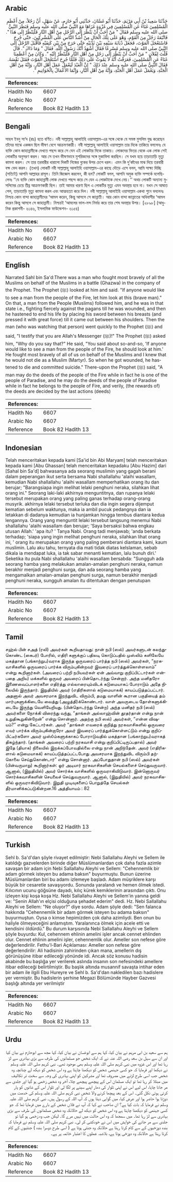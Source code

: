 ## Arabic


<div dir="rtl" lang="ar" style={{fontSize:'larger',backgroundColor:'#f8f9fa',padding:20}}>
حَدَّثَنَا سَعِيدُ بْنُ أَبِي مَرْيَمَ، حَدَّثَنَا أَبُو غَسَّانَ، حَدَّثَنِي أَبُو حَازِمٍ، عَنْ سَهْلٍ، أَنَّ رَجُلاً، مِنْ أَعْظَمِ الْمُسْلِمِينَ غَنَاءً عَنِ الْمُسْلِمِينَ فِي غَزْوَةٍ غَزَاهَا مَعَ النَّبِيِّ صلى الله عليه وسلم فَنَظَرَ النَّبِيُّ صلى الله عليه وسلم فَقَالَ ‏"‏ مَنْ أَحَبَّ أَنْ يَنْظُرَ إِلَى الرَّجُلِ مِنْ أَهْلِ النَّارِ فَلْيَنْظُرْ إِلَى هَذَا ‏"‏‏.‏ فَاتَّبَعَهُ رَجُلٌ مِنَ الْقَوْمِ، وَهْوَ عَلَى تِلْكَ الْحَالِ مِنْ أَشَدِّ النَّاسِ عَلَى الْمُشْرِكِينَ، حَتَّى جُرِحَ فَاسْتَعْجَلَ الْمَوْتَ، فَجَعَلَ ذُبَابَةَ سَيْفِهِ بَيْنَ ثَدْيَيْهِ حَتَّى خَرَجَ مِنْ بَيْنِ كَتِفَيْهِ فَأَقْبَلَ الرَّجُلُ إِلَى النَّبِيِّ صلى الله عليه وسلم مُسْرِعًا فَقَالَ أَشْهَدُ أَنَّكَ رَسُولُ اللَّهِ‏.‏ فَقَالَ ‏"‏ وَمَا ذَاكَ ‏"‏‏.‏ قَالَ قُلْتَ لِفُلاَنٍ ‏"‏ مَنْ أَحَبَّ أَنْ يَنْظُرَ إِلَى رَجُلٍ مِنْ أَهْلِ النَّارِ فَلْيَنْظُرْ إِلَيْهِ ‏"‏‏.‏ وَكَانَ مِنْ أَعْظَمِنَا غَنَاءً عَنِ الْمُسْلِمِينَ، فَعَرَفْتُ أَنَّهُ لاَ يَمُوتُ عَلَى ذَلِكَ فَلَمَّا جُرِحَ اسْتَعْجَلَ الْمَوْتَ فَقَتَلَ نَفْسَهُ‏.‏ فَقَالَ النَّبِيُّ صلى الله عليه وسلم عِنْدَ ذَلِكَ ‏"‏ إِنَّ الْعَبْدَ لَيَعْمَلُ عَمَلَ أَهْلِ النَّارِ، وَإِنَّهُ مِنْ أَهْلِ الْجَنَّةِ، وَيَعْمَلُ عَمَلَ أَهْلِ الْجَنَّةِ، وَإِنَّهُ مِنْ أَهْلِ النَّارِ، وَإِنَّمَا الأَعْمَالُ بِالْخَوَاتِيمِ ‏"‏‏.‏
</div>
<div style={{backgroundColor:'#f8f9fa',padding:20, marginBottom: 10}}><table> <thead> <tr> <th>References:</th> <th></th> </tr> </thead> <tbody><tr><td>Hadith No</td><td>6607</td></tr><tr><td>Arabic No</td><td>6607</td></tr><tr><td>Reference</td><td>Book 82 Hadith 13</td></tr></tbody></table></div>

## Bengali


<div dir="ltr" lang="bn" style={{fontSize:'larger',backgroundColor:'#f8f9fa',padding:20}}>
সাহল ইবনু সা‘দ (রাঃ) হতে বর্ণিত। নবী সাল্লাল্লাহু আলাইহি ওয়াসাল্লাম-এর সঙ্গে থেকে যে সমস্ত মুসলিম যুদ্ধ করেছেন তাঁদের মাঝে একজন ছিল ভীষণ বেগে আক্রমণকারী। নবী সাল্লাল্লাহু আলাইহি ওয়াসাল্লাম তার দিকে তাকিয়ে বললেনঃ যে ব্যক্তি কোন জাহান্নামীকে দেখতে পছন্দ করে সে যেন এই লোকটার দিকে তাকায়। লোকদের ভিতর থেকে এক লোক সেই লোকটির অনুসরণ করল। আর সে তখন ভীষণভাবে মুশরিকদের সঙ্গে মুকাবিলা করছিল। সে যখম হয়ে তাড়াতাড়ি মৃত্যু কামনা করল। সে তার তরবারীর ধারালো দিকটি নিজের বুকের উপর চেপে ধরল। এমন কি দু’কাঁধের মাঝ দিয়ে তরবারী বক্ষ ভেদ করল। (তখন) লোকটি নবী সাল্লাল্লাহু আলাইহি ওয়াসাল্লাম-এর কাছে দৌড়ে এসে বলল, আমি সাক্ষ্য দিচ্ছি (সত্যিই) আপনি আল্লাহর রাসূল। তিনি জিজ্ঞেস করলেন, কী হল? লোকটি বলল, আপনি অমুক ব্যক্তি সম্পর্কে বলেছিলেনঃ ‘‘যে ব্যক্তি কোন জাহান্নামী লোক দেখতে পছন্দ করে সে যেন এ লোকটাকে দেখে নেয়।’’ অথচ লোকটি অন্যান্য মুসলিমের চেয়ে তীব্র আক্রমণকারী ছিল। তাই আমার ধারণা ছিল এ লোকটির মৃত্যু এমন অবস্থায় হবে না। যখন সে আঘাত পেল, তাড়াতাড়ি মৃত্যু কামনা করল এবং আত্মহত্যা করে দিল। নবী সাল্লাল্লাহু আলাইহি ওয়াসাল্লাম একথা শুনে বললেনঃ নিশ্চয় কোন বান্দা জাহান্নামীদের ‘আমল করেন, কিন্তু আসলে সে জান্নাতী। আর কোন বান্দা জান্নাতের অধিবাসীর ‘আমল করেন কিন্তু আসলে সে জাহান্নামী। নিশ্চয়ই ‘আমলের ভাল-মন্দ নির্ভর করে তার শেষ অবস্থার উপর। [২৮৯৮] (আধুনিক প্রকাশনী- ৬১৪৬, ইসলামিক ফাউন্ডেশন- ৬১৫৪)
</div>
<div style={{backgroundColor:'#f8f9fa',padding:20, marginBottom: 10}}><table> <thead> <tr> <th>References:</th> <th></th> </tr> </thead> <tbody><tr><td>Hadith No</td><td>6607</td></tr><tr><td>Arabic No</td><td>6607</td></tr><tr><td>Reference</td><td>Book 82 Hadith 13</td></tr></tbody></table></div>

## English


<div dir="ltr" lang="en" style={{fontSize:'larger',backgroundColor:'#f8f9fa',padding:20}}>
Narrated Sahl bin Sa'd:There was a man who fought most bravely of all the Muslims on behalf of the Muslims in a battle (Ghazwa) in the company of the Prophet. The Prophet (ﷺ) looked at him and said. "If anyone would like to see a man from the people of the Fire, let him look at this (brave man)." On that, a man from the People (Muslims) followed him, and he was in that state i.e., fighting fiercely against the pagans till he was wounded, and then he hastened to end his life by placing his sword between his breasts (and pressed it with great force) till it came out between his shoulders. Then the man (who was watching that person) went quickly to the Prophet (ﷺ) and said, "I testify that you are Allah's Messenger (ﷺ)!" The Prophet (ﷺ) asked him, "Why do you say that?" He said, "You said about so-and-so, 'If anyone would like to see a man from the people of the Fire, he should look at him.' He fought most bravely of all of us on behalf of the Muslims and I knew that he would not die as a Muslim (Martyr). So when he got wounded, he hastened to die and committed suicide." There-upon the Prophet (ﷺ) said, "A man may do the deeds of the people of the Fire while in fact he is one of the people of Paradise, and he may do the deeds of the people of Paradise while in fact he belongs to the people of Fire, and verily, (the rewards of) the deeds are decided by the last actions (deeds)
</div>
<div style={{backgroundColor:'#f8f9fa',padding:20, marginBottom: 10}}><table> <thead> <tr> <th>References:</th> <th></th> </tr> </thead> <tbody><tr><td>Hadith No</td><td>6607</td></tr><tr><td>Arabic No</td><td>6607</td></tr><tr><td>Reference</td><td>Book 82 Hadith 13</td></tr></tbody></table></div>

## Indonesian


<div dir="ltr" lang="id" style={{fontSize:'larger',backgroundColor:'#f8f9fa',padding:20}}>
Telah menceritakan kepada kami [Sa'id bin Abi Maryam] telah menceritakan kepada kami [Abu Ghassan] telah menceritakan kepadaku [Abu Hazim] dari [Sahal bin Sa'd] bahwasanya ada seorang muslimin yang gagah berani dalam peperangan ikut serta bersama Nabi shallallahu 'alaihi wasallam, kemudian Nabi shallallahu 'alaihi wasallam memperhatikan orang itu dan berujar; "Barangsiapa ingin melihat lelaki penghuni neraka, silahkan lihat orang ini." Seorang laki-laki akhirnya menguntitnya, dan rupanya lelaki tersebut merupakan orang yang paling ganas terhadap orang-orang musyrik. akhirnya lelaki tersebut terluka dan dia ingin segera dijemput kematian sebelum waktunya, maka ia ambil pucuk pedangnya dan ia letakkan di dadanya kemudian ia hunjamkan hingga tembus diantara kedua lengannya. Orang yang menguntit lelaki tersebut langsung menemui Nabi shallallahu 'alaihi wasallam dan berujar; 'Saya bersaksi bahwa engkau utusan Allah.' 'apa itu? ' Tanya Nabi. Orang tadi menjawab; 'anda berkata terhadap; 'siapa yang ingin melihat penghuni neraka, silahkan lihat orang ini, ' orang itu merupakan orang yang paling pemberani diantara kami, kaum muslimin. Lalu aku tahu, ternyata dia mati tidak diatas keIslaman, sebab dikala ia mendapat luka, ia tak sabar menanti kematian, lalu bunuh diri.' Seketika itu pula Nabi shallallahu 'alaihi wasallam bersabda: "Sungguh ada seorang hamba yang melakukan amalan-amalan penghuni neraka, namun berakhir menjadi penghuni surga, dan ada seorang hamba yang mengamalkan amalan-amalan penghuni surga, namun berakhir menjadi penghuni neraka, sungguh amalan itu ditentukan dengan penutupan
</div>
<div style={{backgroundColor:'#f8f9fa',padding:20, marginBottom: 10}}><table> <thead> <tr> <th>References:</th> <th></th> </tr> </thead> <tbody><tr><td>Hadith No</td><td>6607</td></tr><tr><td>Arabic No</td><td>6607</td></tr><tr><td>Reference</td><td>Book 82 Hadith 13</td></tr></tbody></table></div>

## Tamil


<div dir="ltr" lang="ta" style={{fontSize:'larger',backgroundColor:'#f8f9fa',padding:20}}>
சஹ்ல் பின் சஅத் (ரலி) அவர்கள் கூறியதாவது: நான் நபி (ஸல்) அவர்களுடன் கலந்துகொண்ட (கைபர்) போரில், எதிரி களுக்குப் பதிலடி கொடுப்பதில் முஸ்லிம் களிலேயே மகத்தான (பங்காற்றுப)வராக இருந்த ஒருவரைப் பார்த்த நபி (ஸல்) அவர்கள், “நரகவாசிகளில் ஒருவரைப் பார்க்க விரும்புகின்றவர் இவரைப் பார்த்துக்கொள்ளலாம்” என்று கூறினார்கள். (அவரைப் பற்றி நபியவர்கள் ஏன் அவ்வாறு குறிப்பிட்டார்கள் என்பதை அறிய) மக்களில் ஒருவர் அவரைப் பின்தொடர்ந்து சென்றார். அந்த மனிதரோ இணைவைப்பாளர்களை எதிர்த்து எல்லாரையும்விடக் கடுமையாகப் போராடும் அதே நிலையில் இருந்தார். இறுதியில் அவர் (எதிரிகளால் கடுமையாகக்) காயப்படுத்தப்பட்டார். அதனால் அவர் அவசரமாக இறந்துவிட விரும்பி, தமது வாளின் கூரான பகுதியைத் தம் மார்புகளுக்கிடையே வைத்து (அழுத்தி)க்கொண்டார். வாள் அவருடைய தோள்களுக்கிடையே இருந்து வெளியேறியது. (பின்தொடர்ந்து சென்ற) அந்த மனிதர் நபி (ஸல்) அவர்களை நோக்கி விரைந்து வந்து, “தாங்கள் அல்லாஹ்வின் தூதர்தான் என்று நான் உறுதிகூறுகின்றேன்” என்று சொன்னார். அதற்கு நபி ஸல்) அவர்கள், “என்ன விஷயம்?” என்று கேட்டார்கள். அவர் “தாங்கள் எவரைக் குறித்து நரகவாசிகளில் ஒருவரை எவர் பார்க்க விரும்புகின்றாரோ அவர் இவரைப் பார்த்துக்கொள்ளட்டும் என்று குறிப்பிட்டீர்களோ அவர் முஸ்óம்களுக்காகப் போராடுவதில் மகத்தான (பங்காற்றுப)வராகத் திகழ்ந்தார். (தாங்கள் அவரைப் பற்றி நரகவாசி என்று குறிப்பிட்டிருப்பதால்) அவர் இதே (தியாக) நிலையில் இறக்கப்போவதில்லை என்று நான் அறிந்தேன். அவர் (எதிரிகளால் கடுமையாகக்) காயப்படுத்தப்பட்டபோது அவசரமாக இறந்துவிட விரும்பி தற்கொலை செய்துகொண்டார்” என்று சொன்னார். அப்போதுதான் நபி (ஸல்) அவர்கள் (பின்வருமாறு) கூறினார்கள்: ஓர் அடியார் நரகவாசிகளின் செயல்களைச் செய்துவருவார். ஆனால், (இறுதியில்) அவர் சொர்க்க வாசிகளில் ஒருவராகிவிடுவார். இன்னொருவர் சொர்க்கவாசிகளின் செயலைச் செய்துவருவார். ஆனால், (இறுதியில்) அவர் நரகவாசிகளில் ஒருவராகிவிடுவார். இறுதி முடிவுகளைப் பொறுத்தே செயல்கள் தீர்மானிக்கப்படுகின்றன.16 அத்தியாயம் : 82
</div>
<div style={{backgroundColor:'#f8f9fa',padding:20, marginBottom: 10}}><table> <thead> <tr> <th>References:</th> <th></th> </tr> </thead> <tbody><tr><td>Hadith No</td><td>6607</td></tr><tr><td>Arabic No</td><td>6607</td></tr><tr><td>Reference</td><td>Book 82 Hadith 13</td></tr></tbody></table></div>

## Turkish


<div dir="ltr" lang="tr" style={{fontSize:'larger',backgroundColor:'#f8f9fa',padding:20}}>
Sehl b. Sa'd'dan şöyle rivayet edilmiştir: Nebi Sallallahu Aleyhi ve Sellem ile katıldığı gazvelerden birinde diğer Müslümanlardan çok daha fazla azimle savaşan bir adam için Nebi Sallallahu Aleyhi ve Sellem: "Cehennemlik bir adam görmek isteyen bu adama baksın" buyurmuştu. Bunun üzerine Müslümanlardan biri bu adamı izlemeye başladı. Adam müşriklere karşı büyük bir cesaretle savaşıyordu. Sonunda yaralandı ve hemen ölmek istedi. Kılıcının ucunu göğsüne dayadı, kılıç kürek kemiklerinin arasından çıktı. Onu izleyen kişi koşa koşa Hz. Nebi Sallallahu Aleyhi ve Sellem'in yanına geldi ve: "Senin Allah'ın elçisi olduğuna şehadet ederim" dedi. Hz. Nebi Sallallahu Aleyhi ve Sellem: "Ne oluyor?" diye sordu. Adam şöyle dedi: "Sen falanca hakkında "Cehennemlik bir adam görmek isteyen bu adama baksın" buyurmuştun. Oysa o kimse hepimizden çok daha azimliydi. Ben onun bu haliyle ölmeyeceğini anlamıştım. Yaralanınca ölmek için acele etti ve kendisini öldürdü." Bu durum karşısında Nebi Sallallahu Aleyhi ve Sellem şöyle buyurdu: Kul, cehennem ehlinin amelini işler ancak cennet ehlinden olur. Cennet ehlinin amelini işler, cehennemlik olur. Ameller son nefese göre değerlendirilir. Fethu'l-Bari Açıklaması: Ameller son nefese göre değerlendirilir: Ali hadisinin zahirinden çıkan mana, amellerin dış görünüşüne itibar edileceği yönünde idi. Ancak söz konusu hadisin akabinde bu başlığa yer verilerek aslında insanın son nefesindeki amellere itibar edileceği belirtilmiştir. Bu başlık altında musannif savaşta intihar eden bir adam ile ilgili Ebu Hureyre ve Sehl b. Sa'd'dan nakledilen bazı hadislere yer vermiştir. Bu hadislerin şerhine Megazi Bölümünde Hayber Gazvesi başlığı altında yer verilmiştir
</div>
<div style={{backgroundColor:'#f8f9fa',padding:20, marginBottom: 10}}><table> <thead> <tr> <th>References:</th> <th></th> </tr> </thead> <tbody><tr><td>Hadith No</td><td>6607</td></tr><tr><td>Arabic No</td><td>6607</td></tr><tr><td>Reference</td><td>Book 82 Hadith 13</td></tr></tbody></table></div>

## Urdu


<div dir="rtl" lang="ur" style={{fontSize:'larger',backgroundColor:'#f8f9fa',padding:20}}>
ہم سے سعید بن ابی مریم نے بیان کیا، کہا ہم سے ابوغسان نے بیان کیا، کہا مجھ سے ابوحازم نے بیان کیا اور ان سے سہل بن سعد رضی اللہ عنہ نے کہ ایک شخص جو مسلمانوں کی طرف سے بڑی بہادری سے لڑ رہا تھا اور اس غزوہ میں نبی کریم صلی اللہ علیہ وسلم بھی موجود تھے۔ نبی کریم صلی اللہ علیہ وسلم نے دیکھا اور فرمایا کہ جو کسی جہنمی شخص کو دیکھنا چاہتا ہے وہ اس شخص کو دیکھ لے چنانچہ وہ شخص جب اسی طرح لڑنے میں مصروف تھا اور مشرکین کو اپنی بہادری کی وجہ سے سخت تر تکالیف میں مبتلا کر رہا تھا تو ایک مسلمان اس کے پیچھے پیچھے چلا، آخر وہ شخص زخمی ہو گیا اور جلدی سے مر جانا چاہا، اس لیے اس نے اپنی تلوار کی دھار اپنے سینے پر لگا لی اور تلوار اس کے شانوں کو پار کرتی ہوئی نکل گئی۔ اس کے بعد پیچھا کرنے والا شخص نبی کریم صلی اللہ علیہ وسلم کی خدمت میں دوڑتا ہوا حاضر ہوا اور عرض کیا، میں گواہی دیتا ہوں کہ آپ اللہ کے رسول ہیں۔ نبی کریم صلی اللہ علیہ وسلم نے فرمایا کہ بات کیا ہے؟ ان صاحب نے کہا کہ آپ نے فلاں شخص کے بارے میں فرمایا تھا کہ جو کسی جہنمی کو دیکھنا چاہتا ہے وہ اس شخص کو دیکھ لے حالانکہ وہ شخص مسلمانوں کی طرف سے بڑی بہادری سے لڑ رہا تھا۔ میں سمجھا کہ وہ اس حالت میں نہیں مرے گا۔ لیکن جب وہ زخمی ہو گیا تو جلدی سے مر جانے کی خواہش میں اس نے خودکشی کر لی۔ نبی کریم صلی اللہ علیہ وسلم نے فرمایا کہ بندہ دوزخیوں کے سے کام کرتا رہتا ہے حالانکہ وہ جنتی ہوتا ہے ( اسی طرح دوسرا بندہ ) جنتیوں کے کام کرتا رہتا ہے حالانکہ وہ دوزخی ہوتا ہے، بلاشبہ عملوں کا اعتبار خاتمہ پر ہے۔
</div>
<div style={{backgroundColor:'#f8f9fa',padding:20, marginBottom: 10}}><table> <thead> <tr> <th>References:</th> <th></th> </tr> </thead> <tbody><tr><td>Hadith No</td><td>6607</td></tr><tr><td>Arabic No</td><td>6607</td></tr><tr><td>Reference</td><td>Book 82 Hadith 13</td></tr></tbody></table></div>